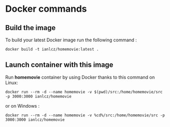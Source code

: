 # Docker commands

## Build the image

To build your latest Docker image run the following command :

```
docker build -t ianlcz/homemovie:latest .
```

## Launch container with this image

Run **homemovie** container by using Docker thanks to this command on Linux:

```
docker run --rm -d --name homemovie -v $(pwd)/src:/home/homemovie/src -p 3000:3000 ianlcz/homemovie
```

or on Windows :

```
docker run --rm -d --name homemovie -v %cd%/src:/home/homemovie/src -p 3000:3000 ianlcz/homemovie
```

